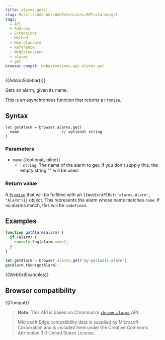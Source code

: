 ```yaml
---
title: alarms.get()
slug: Mozilla/Add-ons/WebExtensions/API/alarms/get
tags:
  - API
  - Add-ons
  - Extensions
  - Method
  - Non-standard
  - Reference
  - WebExtensions
  - alarms
  - get
browser-compat: webextensions.api.alarms.get
---
```


{{AddonSidebar()}}

Gets an alarm, given its name.

This is an asynchronous function that returns a [`Promise`](/en-US/docs/Web/JavaScript/Reference/Global_Objects/Promise).

## Syntax

```js-nolint
let getAlarm = browser.alarms.get(
  name                   // optional string
)
```

### Parameters

- `name` {{optional_inline}}
  - : `string`. The name of the alarm to get. If you don't supply this, the empty string "" will be used.

### Return value

A [`Promise`](/en-US/docs/Web/JavaScript/Reference/Global_Objects/Promise) that will be fulfilled with an `{{WebExtAPIRef('alarms.Alarm', "Alarm")}}` object. This represents the alarm whose name matches `name`. If no alarms match, this will be `undefined`.

## Examples

```js
function gotAlarm(alarm) {
  if (alarm) {
    console.log(alarm.name);
  }
}

let getAlarm = browser.alarms.get("my-periodic-alarm");
getAlarm.then(gotAlarm);
```

{{WebExtExamples}}

## Browser compatibility

{{Compat}}

> **Note:** This API is based on Chromium's [`chrome.alarms`](https://developer.chrome.com/docs/extensions/reference/alarms/) API.
>
> Microsoft Edge compatibility data is supplied by Microsoft Corporation and is included here under the Creative Commons Attribution 3.0 United States License.
